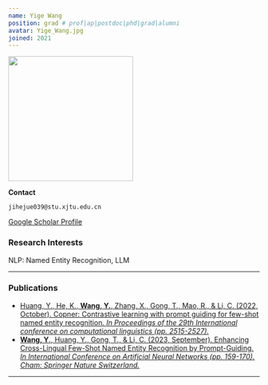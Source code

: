 ```yaml
---
name: Yige Wang
position: grad # prof|ap|postdoc|phd|grad|alumni
avatar: Yige_Wang.jpg
joined: 2021
---
```


<img width="250" src="{{site.baseurl}}/images/people/{{page.avatar}}" data-action="zoom">

**Contact**

<i class="fa fa-envelope-o"></i> `jihejue039@stu.xjtu.edu.cn`<br>
<!-- <i class="fa fa-mobile"></i> xxxxxxxxxxx -->
[<i class="fa fa-google"></i> Google Scholar Profile](https://scholar.google.com/citations?user=n_q77hsAAAAJ&hl=en&oi=sra)

### Research Interests

NLP: Named Entity Recognition, LLM

<hr>

<!-- ### Current projects

1. xxxxxxxx
2. xxxxxxxx
3. xxxxxxxx
4. xxxxxxxx
5. xxxxxxxx

<hr> -->

### Publications

- [Huang, Y., He, K., **Wang, Y.**, Zhang, X., Gong, T., Mao, R., & Li, C. (2022, October). Copner: Contrastive learning with prompt guiding for few-shot named entity recognition. _In Proceedings of the 29th International conference on computational linguistics (pp. 2515-2527)._](https://aclanthology.org/2022.coling-1.222/)
- [**Wang, Y**., Huang, Y., Gong, T., & Li, C. (2023, September). Enhancing Cross-Lingual Few-Shot Named Entity Recognition by Prompt-Guiding. _In International Conference on Artificial Neural Networks (pp. 159-170). Cham: Springer Nature Switzerland._](https://link.springer.com/chapter/10.1007/978-3-031-44207-0_14)

<hr>

<!-- ### Posters/Presentations

- xxxxxxxx
 -->
